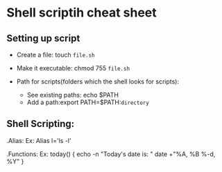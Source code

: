 # Shell scriptih cheat sheet

## Setting up script

* Create a file: touch `file.sh`
* Make it executable: chmod 755 `file.sh`

* Path for scripts(folders which the shell looks for scripts):
  * See existing paths: echo $PATH
  * Add a path:export PATH=$PATH:`directory`


## Shell Scripting:

.Alias:
	Ex:
	Alias l='ls -l'


.Functions: 
	Ex:
	today() {
    echo -n "Today's date is: "
    date +"%A, %B %-d, %Y"
	}
	
